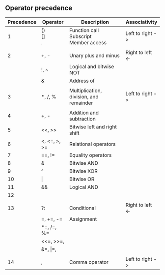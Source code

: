 
 ## Operator precedence

| Precedence  | Operator        | Description                             | Associativity     |
| ----------- | --------------- | --------------------------------------- | ----------------- |
| 1           | () <br>\[\] <br> . | Function call <br>Subscript<br> Member access | Left to right  -> |
|             |                 |                                         |                   |
| 2           | +, -            | Unary plus and minus                    | Right to left <-  |
|             | !, ~            | Logical and bitwise NOT                 |                   |
|             | &               | Address of                              |                   |
|             |                 |                                         |                   |
| 3           | \*, /, %        | Multiplication, division, and remainder | Left to right ->  |
|             |                 |                                         |                   |
| 4           | +, -            | Addition and subtraction                |                   |
| 5           | \<\<, \>\>      | Bitwise left and right shift            |                   |
| 6           | <, <=, >, >=    | Relational operators                    |                   |
| 7           | ==, !=          | Equality operators                      |                   |
| 8           | &               | Bitwise AND                             |                   |
| 9           | ^               | Bitwise XOR                             |                   |
| 10          | \|              | Bitwise OR                              |                   |
| 11          | &&              | Logical AND                             |                   |
| 12          | ||              | Logical OR                              |                   |
|             |                 |                                         |                   |
|13           | ?:              | Conditional                             | Right to left <-  |
|             | =, +=, -=       | Assignment                              |                   |
|             | *=, /=, %=      |                                         |                   |
|             | <<=, >>=,       |                                         |                   |
|             | &=, \|=,        |                                         |                   |
|             |                 |                                         |                   |
| 14          | ,               | Comma operator                          | Left to right ->  |

